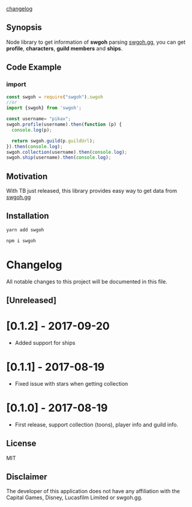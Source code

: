[changelog](#changelog)

## Synopsis

Node library to get information of **swgoh** parsing [swgoh.gg](https://swgoh.gg), you can get **profile**, **characters**, **guild members** and **ships**.

## Code Example

### import
```javascript
const swgoh = require("swgoh").swgoh
//or
import {swgoh} from 'swgoh';
```


```javascript
const username= "pikax";
swgoh.profile(username).then(function (p) {
  console.log(p);

  return swgoh.guild(p.guildUrl);
}).then(console.log);
swgoh.collection(username).then(console.log);
swgoh.ship(username).then(console.log);
```

## Motivation

With TB just released, this library provides easy way to get data from [swgoh.gg](https://swgoh.gg)

## Installation

```bash
yarn add swgoh
```
```bash
npm i swgoh
```


# Changelog
All notable changes to this project will be documented in this file.

## [Unreleased]


# [0.1.2] - 2017-09-20
- Added support for ships

# [0.1.1] - 2017-08-19
- Fixed issue with stars when getting collection

# [0.1.0] - 2017-08-19
- First release, support collection (toons), player info and guild info.



## License

MIT

## Disclaimer

The developer of this application does not have any affiliation with the Capital Games, Disney, Lucasfilm Limited or swgoh.gg.


